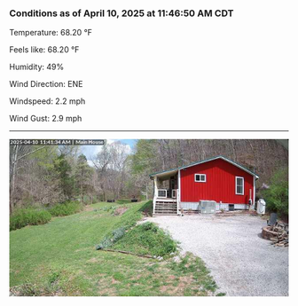 ### Conditions as of April 10, 2025 at 11:46:50 AM CDT 

Temperature: 68.20 &deg;F

Feels like: 68.20 &deg;F

Humidity: 49%

Wind Direction: ENE

Windspeed: 2.2 mph

Wind Gust: 2.9 mph

---

<img src="./images/latest.jpeg"/>

